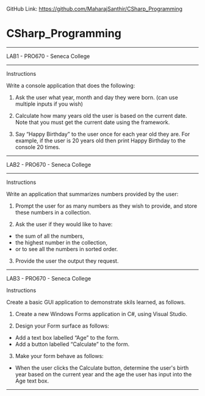GitHub Link: https://github.com/MaharajSanthir/CSharp_Programming
# CSharp_Programming

********
LAB1 - PRO670 - Seneca College
******************************
Instructions 

Write a console application that does the following: 

1. Ask the user what year, month and day they were born. (can use multiple inputs if you wish)

2. Calculate how many years old the user is based on the current date. Note that you must get the current date using the framework. 

3. Say “Happy Birthday” to the user once for each year old they are. For example, if the user is 20 years old then print Happy Birthday to the console 20 times.

********************************


LAB2 - PRO670 - Seneca College
******************************
Instructions 

Write an application that summarizes numbers provided by the user: 

1. Prompt the user for as many numbers as they wish to provide, and store these numbers in a collection. 

2. Ask the user if they would like to have:  
* the sum of all the numbers, 
* the highest number in the collection, 
* or to see all the numbers in sorted order. 

3. Provide the user the output they request.

********************************

LAB3 - PRO670 - Seneca College

Instructions 

Create a basic GUI application to demonstrate skils learned, as follows. 

1. Create a new Windows Forms application in C#, using Visual Studio. 

2. Design your Form surface as follows:
* Add a text box labelled “Age” to the form. 
* Add a button labelled “Calculate” to the form. 

3. Make your form behave as follows:
* When the user clicks the Calculate button, determine the user's birth year based on the current year and the age the user has input into the Age text box. 

*********************************
